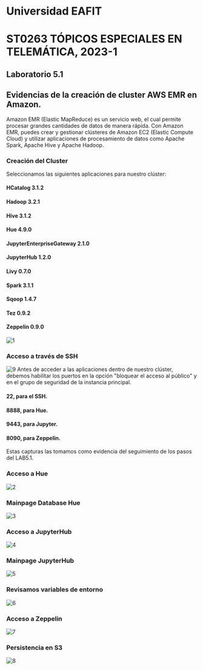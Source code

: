 # Universidad EAFIT
# ST0263 TÓPICOS ESPECIALES EN TELEMÁTICA, 2023-1
## Laboratorio 5.1

## Evidencias de la creación de cluster AWS EMR en Amazon.

Amazon EMR (Elastic MapReduce) es un servicio web, el cual permite procesar grandes cantidades de datos de manera rápida. Con Amazon EMR, puedes crear y gestionar clústeres de Amazon EC2 (Elastic Compute Cloud) y utilizar aplicaciones de procesamiento de datos como Apache Spark, Apache Hive y Apache Hadoop.

### Creación del Cluster 
Seleccionamos las siguientes aplicaciones para nuestro clúster:
#### HCatalog 3.1.2
#### Hadoop 3.2.1
#### Hive 3.1.2
#### Hue 4.9.0
#### JupyterEnterpriseGateway 2.1.0
#### JupyterHub 1.2.0
#### Livy 0.7.0
#### Spark 3.1.1
#### Sqoop 1.4.7
#### Tez 0.9.2
#### Zeppelin 0.9.0

![1](https://github.com/yachaverrc/yachaverrc-st0263/assets/60229713/29988f30-3091-40f4-ab62-113635f1f373)
### Acceso a través de SSH
![9](https://github.com/yachaverrc/yachaverrc-st0263/assets/60229713/8a1d8237-f465-43b0-88b1-685acd743520)
Antes de acceder a las aplicaciones dentro de nuestro clúster, debemos habilitar los puertos en la opción "bloquear el acceso al público" y en el grupo de seguridad de la instancia principal.

#### 22, para el SSH.
#### 8888, para Hue.
#### 9443, para Jupyter.
#### 8090, para Zeppelin.

Estas capturas las tomamos como evidencia del seguimiento de los pasos del LAB5.1.
### Acceso a Hue
![2](https://github.com/yachaverrc/yachaverrc-st0263/assets/60229713/b38ee28f-4be0-4d06-b97b-4be8e5831451)
### Mainpage Database Hue
![3](https://github.com/yachaverrc/yachaverrc-st0263/assets/60229713/a808f8fd-cf08-400d-9af8-e688b7c85b15)
### Acceso a JupyterHub
![4](https://github.com/yachaverrc/yachaverrc-st0263/assets/60229713/ca8e209e-97bc-44df-a1f3-caaac36a64d7)
### Mainpage JupyterHub
![5](https://github.com/yachaverrc/yachaverrc-st0263/assets/60229713/b75eeb2a-0449-42a8-9882-7fb42011fd36)
### Revisamos variables de entorno
![6](https://github.com/yachaverrc/yachaverrc-st0263/assets/60229713/64cd0d7c-1579-4374-b9f7-9773c8720943)
### Acceso a Zeppelin
![7](https://github.com/yachaverrc/yachaverrc-st0263/assets/60229713/ff7655b7-3137-44a6-9789-5e1d7305a601)
### Persistencia en S3
![8](https://github.com/yachaverrc/yachaverrc-st0263/assets/60229713/2676adc7-0d34-4741-84f2-39949e184a45)
